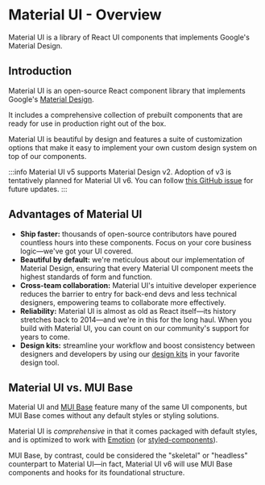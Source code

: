 # Material UI - Overview

<p class="description">Material UI is a library of React UI components that implements Google's Material Design.</p>

## Introduction

Material UI is an open-source React component library that implements Google's [Material Design](https://material.io/).

It includes a comprehensive collection of prebuilt components that are ready for use in production right out of the box.

Material UI is beautiful by design and features a suite of customization options that make it easy to implement your own custom design system on top of our components.

:::info
Material UI v5 supports Material Design v2.
Adoption of v3 is tentatively planned for Material UI v6.
You can follow [this GitHub issue](https://github.com/mui/material-ui/issues/29345) for future updates.
:::

## Advantages of Material UI

- **Ship faster:** thousands of open-source contributors have poured countless hours into these components.
  Focus on your core business logic—we've got your UI covered.
- **Beautiful by default:** we're meticulous about our implementation of Material Design, ensuring that every Material UI component meets the highest standards of form and function.
- **Cross-team collaboration:** Material UI's intuitive developer experience reduces the barrier to entry for back-end devs and less technical designers, empowering teams to collaborate more effectively.
- **Reliability:** Material UI is almost as old as React itself—its history stretches back to 2014—and we're in this for the long haul.
  When you build with Material UI, you can count on our community's support for years to come.
- **Design kits:** streamline your workflow and boost consistency between designers and developers by using our [design kits](https://mui.com/design-kits/) in your favorite design tool.

## Material UI vs. MUI Base

Material UI and [MUI Base](/base/getting-started/overview/) feature many of the same UI components, but MUI Base comes without any default styles or styling solutions.

Material UI is _comprehensive_ in that it comes packaged with default styles, and is optimized to work with [Emotion](https://emotion.sh/) (or [styled-components](https://styled-components.com/)).

MUI Base, by contrast, could be considered the "skeletal" or "headless" counterpart to Material UI—in fact, Material UI v6 will use MUI Base components and hooks for its foundational structure.
